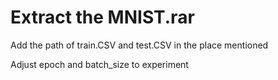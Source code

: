 # Extract the MNIST.rar

Add the path of train.CSV and test.CSV in the place mentioned<br>

Adjust epoch and batch_size to experiment 